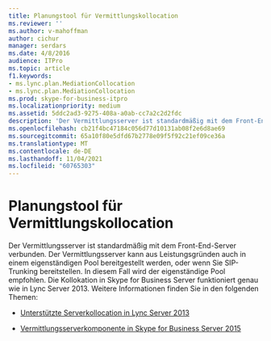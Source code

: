```yaml
---
title: Planungstool für Vermittlungskollocation
ms.reviewer: ''
ms.author: v-mahoffman
author: cichur
manager: serdars
ms.date: 4/8/2016
audience: ITPro
ms.topic: article
f1.keywords:
- ms.lync.plan.MediationCollocation
- ms.lync.plan.MediationCollocation
ms.prod: skype-for-business-itpro
ms.localizationpriority: medium
ms.assetid: 5ddc2ad3-9275-408a-a0ab-cc7a2c2d2fdc
description: 'Der Vermittlungsserver ist standardmäßig mit dem Front-End-Server verbunden. Der Vermittlungsserver kann aus Leistungsgründen auch in einem eigenständigen Pool bereitgestellt werden, oder wenn Sie SIP-Trunking bereitstellen. In diesem Fall wird der eigenständige Pool empfohlen. Die Kollokation in Skype for Business Server funktioniert genau wie in Lync Server 2013. Weitere Informationen finden Sie in den folgenden Themen:'
ms.openlocfilehash: cb21f4bc47184c056d77d10131ab08f2e6d8ae69
ms.sourcegitcommit: 65a10f80e5dfd67b2778e09f5f92c21ef09ce36a
ms.translationtype: MT
ms.contentlocale: de-DE
ms.lasthandoff: 11/04/2021
ms.locfileid: "60765303"
---
```

# <a name="mediation-collocation-planning-tool"></a>Planungstool für Vermittlungskollocation
 
Der Vermittlungsserver ist standardmäßig mit dem Front-End-Server verbunden. Der Vermittlungsserver kann aus Leistungsgründen auch in einem eigenständigen Pool bereitgestellt werden, oder wenn Sie SIP-Trunking bereitstellen. In diesem Fall wird der eigenständige Pool empfohlen. Die Kollokation in Skype for Business Server funktioniert genau wie in Lync Server 2013. Weitere Informationen finden Sie in den folgenden Themen:
  
- [Unterstützte Serverkollocation in Lync Server 2013](/previous-versions/office/lync-server-2013/lync-server-2013-supported-server-collocation)
    
- [Vermittlungsserverkomponente in Skype for Business Server 2015](../../plan-your-deployment/enterprise-voice-solution/mediation-server.md)
